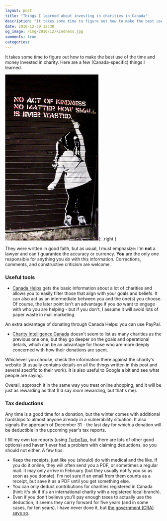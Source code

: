 ```yaml
---
layout: post
title: "Things I learned about investing in charities in Canada"
description: "It takes some time to figure out how to make the best use of the time and money invested in charity. Here are a few (Canada-specific) things I learned."
date: 2016-12-30 12:30
og_image: /img/2016/12/kindness.jpg
comments: true
categories:
---
```


It takes some time to figure out how to make the best use of the time and money invested in charity. Here are a few (Canada-specific) things I learned.

<!--more-->

![said to be Banksy, but can't confirm ](/img/2016/12/kindness.jpg){: .right }

They were written in good faith, but as usual, I must emphasize: I'm **not** a lawyer and can't guarantee the accuracy or currency. **You** are the only one responsible for anything you do with this information. Corrections, comments, and constructive criticism are welcome.

### Useful tools

- [Canada Helps][1] gets the basic information about a lot of charities and allows you to easily filter those that align with your goals and beliefs. It can also act as an intermediate between you and the one(s) you choose. Of course, the later point isn't an advantage if you *do* want to engage with who you are helping - but if you don't, I assume it will avoid lots of paper waste in mail marketing.

An extra advantage of donating through Canada Helps: you can use PayPal.

- [Charity Intelligence Canada][2] doesn't seem to list as many charities as the previous one one, but they go deeper on the goals and operational details, which can be an advantage for those who are more deeply concerned with how their donations are spent.

Whichever you choose, check the information there against the charity's website (it usually contains details on all the things written in this post and several specific to their work). It is also useful to Google a bit and see what people are saying.

Overall, approach it in the same way you treat online shopping, and it will be just as rewarding as that (I'd say *more* rewarding, but that's me).

[1]: https://www.canadahelps.org
[2]: https://www.charityintelligence.ca
[3]: https://turbotax.intuit.ca

### Tax deductions

Any time is a good time for a donation, but the winter comes with additional hardships to almost anyone already in a vulnerability situation. It also signals the approach of December 31 - the last day for which a donation will be deductible in the upcoming year's tax reports.

I fill my own tax reports (using [TurboTax][3], but there are lots of other good options) and haven't ever had a problem with claiming deductions, so you should not either. A few tips:

- Keep the receipts, just like you (should) do with medical and the like. If you do it online, they will often send you a PDF, or sometimes a regular mail. It may only arrive in February (but they usually notify you so as soon as you donate). I'm not sure if an email from them counts as a receipt, but save it as a PDF until you get something else.
- You can only deduct contributions for charities registered in Canada (hint: it's ok if it's an international charity with a registered local branch).
- Even if you don't believe you'll pay enough taxes to actually use the deduction, it seems they carry forward for five years (and in some cases, for ten years). I have never done it, but [the government (CRA) says so](http://www.cra-arc.gc.ca/tx/ndvdls/tpcs/ncm-tx/rtrn/cmpltng/ddctns/lns300-350/349/menu-eng.html).
